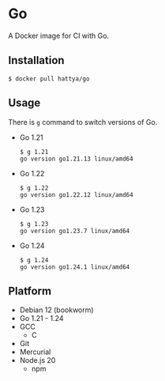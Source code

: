 # Go

A Docker image for CI with Go.


## Installation

```console
$ docker pull hattya/go
```


## Usage

There is `g` command to switch versions of Go.

- Go 1.21
  ```console
  $ g 1.21
  go version go1.21.13 linux/amd64
  ```

- Go 1.22
  ```console
  $ g 1.22
  go version go1.22.12 linux/amd64
  ```

- Go 1.23
  ```console
  $ g 1.23
  go version go1.23.7 linux/amd64
  ```

- Go 1.24
  ```console
  $ g 1.24
  go version go1.24.1 linux/amd64
  ```


## Platform

- Debian 12 (bookworm)
- Go 1.21 - 1.24
- GCC
  - C
- Git
- Mercurial
- Node.js 20
  - npm
